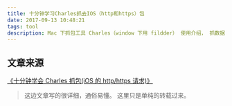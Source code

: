 ```yaml
---
title: 十分钟学习Charles抓去IOS（http和https）包
date: 2017-09-13 10:48:21
tags: tool
description: Mac 下抓包工具 Charles（window 下用 fildder） 使用介绍， 抓数据，定位问题必备知识。
---
```


## 文章来源

[《十分钟学会 Charles 抓包(iOS 的 http/https 请求)》](http://www.jianshu.com/p/5539599c7a25)

> 这边文章写的很详细，通俗易懂。 这里只是单纯的转载过来。
